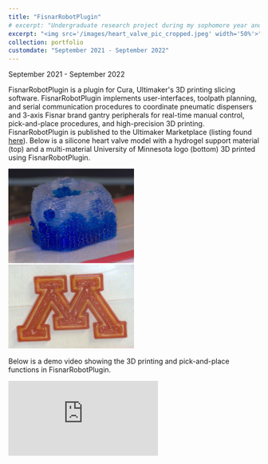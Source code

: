```yaml
---
title: "FisnarRobotPlugin"
# excerpt: "Undergraduate research project during my sophomore year and the summer afterwards. FisnarRobotPlugin is a Cura plugin that coordinates dispenser controller and high-precision gantry peripherals for 3D bioprinting. <br/><img src='/images/heart_valve_pic_cropped.jpeg' width='50%'>"
excerpt: "<img src='/images/heart_valve_pic_cropped.jpeg' width='50%'>"
collection: portfolio
customdate: "September 2021 - September 2022"
---
```


<p class="page__date"><strong><i class="fa fa-fw fa-calendar" aria-hidden="true"></i> </strong>September 2021 - September 2022</p>

FisnarRobotPlugin is a plugin for Cura, Ultimaker's 3D printing slicing software. FisnarRobotPlugin implements user-interfaces, toolpath planning, and serial communication procedures to coordinate pneumatic dispensers and 3-axis Fisnar brand gantry peripherals for real-time manual control, pick-and-place procedures, and high-precision 3D printing. FisnarRobotPlugin is published to the Ultimaker Marketplace (listing found <a href="https://marketplace.ultimaker.com/app/cura/plugins/Spenbert02/FisnarRobotPlugin" target="_blank">here</a>). Below is a silicone heart valve model with a hydrogel support material (top) and a multi-material University of Minnesota logo (bottom) 3D printed using FisnarRobotPlugin.

<img src="/images/heart_valve_pic_cropped.jpeg" width="50%">

<img src="/images/fisnar_umnlogo.jpg" width="50%">

Below is a demo video showing the 3D printing and pick-and-place functions in FisnarRobotPlugin.

<iframe src="https://www.youtube.com/embed/DYjPqfCfP2Y" frameborder="0" scrolling="no" onload="resizeIframe(this)" ></iframe>
